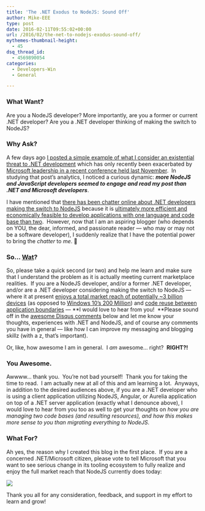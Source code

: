 ```yaml
---
title: 'The .NET Exodus to NodeJS: Sound Off'
author: Mike-EEE
type: post
date: 2016-02-11T09:55:02+00:00
url: /2016/02/the-net-to-nodejs-exodus-sound-off/
mythemes-thumbnail-height:
  - 45
dsq_thread_id:
  - 4569890054
categories:
  - Developers-Win
  - General

---
```

### What Want?

Are you a NodeJS developer? More importantly, are you a former or current .NET developer? Are you a .NET developer thinking of making the switch to NodeJS?

### Why Ask?

A few days ago [I posted a simple example of what I consider an existential threat to .NET development][1] which has only recently been exacerbated by [Microsoft leadership in a recent conference held last November][2].  In studying that post&#8217;s analytics, I noticed a curious dynamic: **_more NodeJS and JavaScript developers seemed to engage and read my post than .NET and Microsoft developers_**.

I have mentioned that [there has been chatter online about .NET developers making the switch to NodeJS][3] because it is [ultimately more efficient and economically feasible to develop applications with one language and code base than two][4].  However, now that I am an aspiring blogger (who depends on YOU, the dear, informed, and passionate reader &#8212; who may or may not be a software developer), I suddenly realize that I have the potential power to bring the _chatter_ to _me_. 🙂

### So&#8230; <a href="http://i.imgur.com/AxtzziK.gif" target="_blank">Wat</a>?

So, please take a quick second (or two) and help me learn and make sure that I understand the problem as it is actually meeting current marketplace realities.  If you are a NodeJS developer, and/or a former .NET developer, and/or are a .NET developer considering making the switch to NodeJS &#8212; where it at present [enjoys a total market reach of potentially ~3 billion devices][5] (as opposed to [Windows 10&#8217;s 200 Million][6]) and [code reuse between application boundaries][4] &#8212; **I would love to hear from you!  **Please sound off in the [awesome Disqus comments][7] below and let me know your thoughts, experiences with .NET and NodeJS, and of course any comments you have in general &#8212; like how I can improve my messaging and blogging skillz (with a z, that&#8217;s important).

Or, like, how awesome I am in general.  I _am_ awesome&#8230; right?  **RIGHT?!**

### You Awesome.

Awwww&#8230; thank you.  You&#8217;re not bad yourself!  Thank you for taking the time to read.  I am actually new at all of this and am learning a lot.  Anyways, in addition to the desired audiences above, if you are a .NET developer who is using a client application utilizing NodeJS, Angular, or Aurelia application on top of a .NET server application (exactly what I denounce above), I would love to hear from you too as well to get your thoughts on _how you are managing two code bases (and resulting resources), and how this makes more sense to you than migrating everything to NodeJS_.

### What For?

Ah yes, the reason why I created this blog in the first place.  If you are a concerned .NET/Microsoft citizen, please vote to tell Microsoft that you want to see serious change in its tooling ecosystem to fully realize and enjoy the full market reach that NodeJS currently does today:

<div class="push-button-container">
  <div class="push-button">
  </div>
  
  <a class="w-inline-block top-lighting" href="http://visualstudio.uservoice.com/forums/121579-visual-studio/suggestions/10027638-create-a-ubiquitous-net-client-application-develo" target="_blank"> 
  
  <div class="glass-insert" data-ix="blink" style="transition: opacity 500ms ease-in-out; opacity: 0;">
  </div>
  
  <img class="push-button-vote-text" src="http://uploads.webflow.com/55e079ccd960e71226582014/55d09ab72123fb7e3e46b1cd_Vote%20Now!%20Text.svg" /></a>
</div>

Thank you all for any consideration, feedback, and support in my effort to learn and grow!

 [1]: /2016/02/the-great-net-client-divide-a-simple-example-hopefully/
 [2]: /2015/12/is-net-in-trouble-belated-thoughts-from-connect-2015/
 [3]: /2015/12/is-net-in-trouble-belated-thoughts-from-connect-2015/#flocking-to-nodejs
 [4]: /2015/10/the-broken-burned-bridge/#conceptual-and-architectural-problem
 [5]: /2015/10/the-ubiquitous-bridge/#MarketReach
 [6]: /2016/02/the-backwards-windows-platform-bridges-the-business-problem/
 [7]: /2016/02/improving-microsoft-developer-engagement-with-disqus/